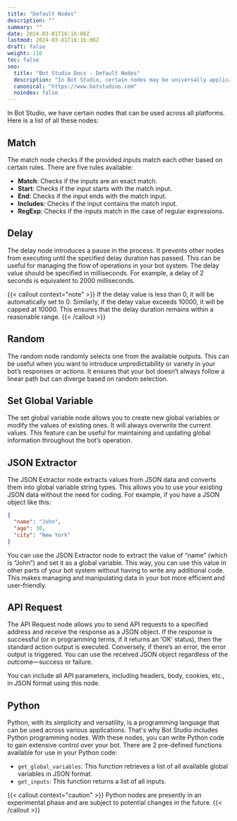 ```yaml
---
title: "Default Nodes"
description: ""
summary: ""
date: 2024-03-01T16:16:06Z
lastmod: 2024-03-01T16:16:06Z
draft: false
weight: 110
toc: false
seo:
  title: "Bot Studio Docs - Default Nodes"
  description: "In Bot Studio, certain nodes may be universally applicable across all platforms. Click here to see how they work."
  canonical: "https://www.botstudioo.com"
  noindex: false
---
```


In Bot Studio, we have certain nodes that can be used across all platforms. Here is a list of all these nodes:

## Match

The match node checks if the provided inputs match each other based on certain rules. There are five rules available:

- **Match**: Checks if the inputs are an exact match.
- **Start**: Checks if the input starts with the match input.
- **End**: Checks if the input ends with the match input.
- **Includes**: Checks if the input contains the match input.
- **RegExp**: Checks if the inputs match in the case of regular expressions.

## Delay

The delay node introduces a pause in the process. It prevents other nodes from executing until the specified delay duration has passed. This can be useful for managing the flow of operations in your bot system. The delay value should be specified in milliseconds. For example, a delay of 2 seconds is equivalent to 2000 milliseconds.

{{< callout context="note" >}}
If the delay value is less than 0, it will be automatically set to 0. Similarly, if the delay value exceeds 10000, it will be capped at 10000. This ensures that the delay duration remains within a reasonable range.
{{< /callout >}}

## Random

The random node randomly selects one from the available outputs. This can be useful when you want to introduce unpredictability or variety in your bot’s responses or actions. It ensures that your bot doesn’t always follow a linear path but can diverge based on random selection.

## Set Global Variable

The set global variable node allows you to create new global variables or modify the values of existing ones. It will always overwrite the current values. This feature can be useful for maintaining and updating global information throughout the bot’s operation.

## JSON Extractor

The JSON Extractor node extracts values from JSON data and converts them into global variable string types. This allows you to use your existing JSON data without the need for coding. For example, if you have a JSON object like this:

```json
{
  "name": "John",
  "age": 30,
  "city": "New York"
}
```

You can use the JSON Extractor node to extract the value of “name” (which is “John”) and set it as a global variable. This way, you can use this value in other parts of your bot system without having to write any additional code. This makes managing and manipulating data in your bot more efficient and user-friendly.

## API Request

The API Request node allows you to send API requests to a specified address and receive the response as a JSON object. If the response is successful (or in programming terms, if it returns an ‘OK’ status), then the standard action output is executed. Conversely, if there’s an error, the error output is triggered. You can use the received JSON object regardless of the outcome—success or failure.

You can include all API parameters, including headers, body, cookies, etc., in JSON format using this node.

## Python

Python, with its simplicity and versatility, is a programming language that can be used across various applications. That's why Bot Studio includes Python programming nodes. With these nodes, you can write Python code to gain extensive control over your bot. There are 2 pre-defined functions available for use in your Python code:

- `get_global_variables`: This function retrieves a list of all available global variables in JSON format.
- `get_inputs`: This function returns a list of all inputs.

{{< callout context="caution" >}}
Python nodes are presently in an experimental phase and are subject to potential changes in the future.
{{< /callout >}}
